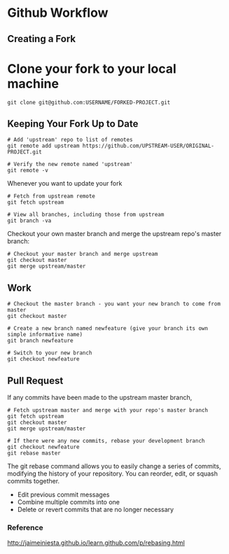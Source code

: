 # Github Workflow

## Creating a Fork

# Clone your fork to your local machine
```
git clone git@github.com:USERNAME/FORKED-PROJECT.git
```

## Keeping Your Fork Up to Date
```
# Add 'upstream' repo to list of remotes
git remote add upstream https://github.com/UPSTREAM-USER/ORIGINAL-PROJECT.git

# Verify the new remote named 'upstream'
git remote -v
```

Whenever you want to update your fork

```
# Fetch from upstream remote
git fetch upstream
```

```
# View all branches, including those from upstream
git branch -va
```

Checkout your own master branch and merge the upstream repo's master branch:
```
# Checkout your master branch and merge upstream
git checkout master
git merge upstream/master
```


## Work
```
# Checkout the master branch - you want your new branch to come from master
git checkout master

# Create a new branch named newfeature (give your branch its own simple informative name)
git branch newfeature

# Switch to your new branch
git checkout newfeature
```

## Pull Request
If any commits have been made to the upstream master branch,
```
# Fetch upstream master and merge with your repo's master branch
git fetch upstream
git checkout master
git merge upstream/master
```

```
# If there were any new commits, rebase your development branch
git checkout newfeature
git rebase master
```

The git rebase command allows you to easily change a series of commits, modifying the history of your repository. You can reorder, edit, or squash commits together.

 - Edit previous commit messages
 - Combine multiple commits into one
 - Delete or revert commits that are no longer necessary

### Reference
http://jaimeiniesta.github.io/learn.github.com/p/rebasing.html
